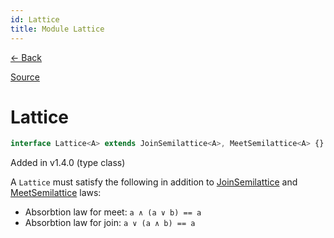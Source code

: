 ```yaml
---
id: Lattice
title: Module Lattice
---
```


[← Back](.)

[Source](https://github.com/gcanti/fp-ts/blob/master/src/Lattice.ts)

# Lattice

```ts
interface Lattice<A> extends JoinSemilattice<A>, MeetSemilattice<A> {}
```

Added in v1.4.0 (type class)

A `Lattice` must satisfy the following in addition to [JoinSemilattice](./JoinSemilattice.md) and [MeetSemilattice](./MeetSemilattice.md) laws:

- Absorbtion law for meet: `a ∧ (a ∨ b) == a`
- Absorbtion law for join: `a ∨ (a ∧ b) == a`
